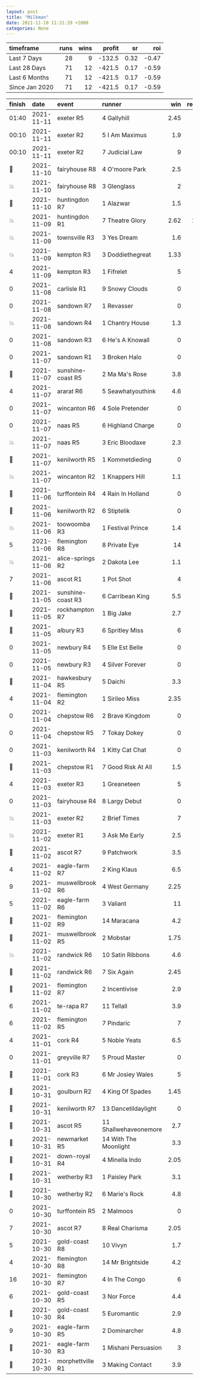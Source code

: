 ```yaml
---   
layout: post   
title: "Milkman"   
date: 2021-11-10 11:21:29 +1000  
categories: None 
---   
```



| timeframe      |   runs |   wins |   profit |   sr |   roi |
|:---------------|-------:|-------:|---------:|-----:|------:|
| Last 7 Days    |     28 |      9 |   -132.5 | 0.32 | -0.47 |
| Last 28 Days   |     71 |     12 |   -421.5 | 0.17 | -0.59 |
| Last 6 Months  |     71 |     12 |   -421.5 | 0.17 | -0.59 |
| Since Jan 2020 |     71 |     12 |   -421.5 | 0.17 | -0.59 |

| finish            | date       | event             | runner                |   win |   return |
|:------------------|:-----------|:------------------|:----------------------|------:|---------:|
| 01:40             | 2021-11-11 | exeter R5         | 4 Gallyhill           |  2.45 |    -10   |
| 00:10             | 2021-11-11 | exeter R2         | 5 I Am Maximus        |  1.9  |    -10   |
| 00:10             | 2021-11-11 | exeter R2         | 7 Judicial Law        |  9    |    -10   |
| :2nd_place_medal: | 2021-11-10 | fairyhouse R8     | 4 O'moore Park        |  2.5  |    -10   |
| :boom:            | 2021-11-10 | fairyhouse R8     | 3 Glenglass           |  2    |     10   |
| :3rd_place_medal: | 2021-11-10 | huntingdon R7     | 1 Alazwar             |  1.5  |    -10   |
| :boom:            | 2021-11-09 | huntingdon R1     | 7 Theatre Glory       |  2.62 |     16.2 |
| :boom:            | 2021-11-09 | townsville R3     | 3 Yes Dream           |  1.6  |      6   |
| :boom:            | 2021-11-09 | kempton R3        | 3 Doddiethegreat      |  1.33 |      3.3 |
| 4                 | 2021-11-09 | kempton R3        | 1 Fifrelet            |  5    |    -10   |
| 0                 | 2021-11-08 | carlisle R1       | 9 Snowy Clouds        |  0    |    -10   |
| 0                 | 2021-11-08 | sandown R7        | 1 Revasser            |  0    |    -10   |
| :boom:            | 2021-11-08 | sandown R4        | 1 Chantry House       |  1.3  |      3   |
| 0                 | 2021-11-08 | sandown R3        | 6 He's A Knowall      |  0    |    -10   |
| 0                 | 2021-11-07 | sandown R1        | 3 Broken Halo         |  0    |    -10   |
| :3rd_place_medal: | 2021-11-07 | sunshine-coast R5 | 2 Ma Ma's Rose        |  3.8  |    -10   |
| 4                 | 2021-11-07 | ararat R6         | 5 Seawhatyouthink     |  4.6  |    -10   |
| 0                 | 2021-11-07 | wincanton R6      | 4 Sole Pretender      |  0    |    -10   |
| 0                 | 2021-11-07 | naas R5           | 6 Highland Charge     |  0    |    -10   |
| :boom:            | 2021-11-07 | naas R5           | 3 Eric Bloodaxe       |  2.3  |     13   |
| :3rd_place_medal: | 2021-11-07 | kenilworth R5     | 1 Kommetdieding       |  0    |    -10   |
| :boom:            | 2021-11-07 | wincanton R2      | 1 Knappers Hill       |  1.1  |      1   |
| :3rd_place_medal: | 2021-11-06 | turffontein R4    | 4 Rain In Holland     |  0    |    -10   |
| :3rd_place_medal: | 2021-11-06 | kenilworth R2     | 6 Stiptelik           |  0    |    -10   |
| :boom:            | 2021-11-06 | toowoomba R3      | 1 Festival Prince     |  1.4  |      4   |
| 5                 | 2021-11-06 | flemington R8     | 8 Private Eye         | 14    |    -10   |
| :boom:            | 2021-11-06 | alice-springs R2  | 2 Dakota Lee          |  1.1  |      1   |
| 7                 | 2021-11-06 | ascot R1          | 1 Pot Shot            |  4    |    -10   |
| :2nd_place_medal: | 2021-11-05 | sunshine-coast R3 | 6 Carribean King      |  5.5  |    -10   |
| :2nd_place_medal: | 2021-11-05 | rockhampton R7    | 1 Big Jake            |  2.7  |    -10   |
| :2nd_place_medal: | 2021-11-05 | albury R3         | 6 Spritley Miss       |  6    |    -10   |
| 0                 | 2021-11-05 | newbury R4        | 5 Elle Est Belle      |  0    |    -10   |
| 0                 | 2021-11-05 | newbury R3        | 4 Silver Forever      |  0    |    -10   |
| :3rd_place_medal: | 2021-11-04 | hawkesbury R5     | 5 Daichi              |  3.3  |    -10   |
| 4                 | 2021-11-04 | flemington R2     | 1 Sirileo Miss        |  2.35 |    -10   |
| 0                 | 2021-11-04 | chepstow R6       | 2 Brave Kingdom       |  0    |    -10   |
| 0                 | 2021-11-04 | chepstow R5       | 7 Tokay Dokey         |  0    |    -10   |
| 0                 | 2021-11-03 | kenilworth R4     | 1 Kitty Cat Chat      |  0    |    -10   |
| :2nd_place_medal: | 2021-11-03 | chepstow R1       | 7 Good Risk At All    |  1.5  |    -10   |
| 4                 | 2021-11-03 | exeter R3         | 1 Greaneteen          |  5    |    -10   |
| 0                 | 2021-11-03 | fairyhouse R4     | 8 Largy Debut         |  0    |    -10   |
| :boom:            | 2021-11-03 | exeter R2         | 2 Brief Times         |  7    |     60   |
| :boom:            | 2021-11-02 | exeter R1         | 3 Ask Me Early        |  2.5  |     15   |
| :3rd_place_medal: | 2021-11-02 | ascot R7          | 9 Patchwork           |  3.5  |    -10   |
| 4                 | 2021-11-02 | eagle-farm R7     | 2 King Klaus          |  6.5  |    -10   |
| 9                 | 2021-11-02 | muswellbrook R6   | 4 West Germany        |  2.25 |    -10   |
| 5                 | 2021-11-02 | eagle-farm R6     | 3 Valiant             | 11    |    -10   |
| :3rd_place_medal: | 2021-11-02 | flemington R9     | 14 Maracana           |  4.2  |    -10   |
| :2nd_place_medal: | 2021-11-02 | muswellbrook R5   | 2 Mobstar             |  1.75 |    -10   |
| :boom:            | 2021-11-02 | randwick R6       | 10 Satin Ribbons      |  4.6  |     36   |
| :2nd_place_medal: | 2021-11-02 | randwick R6       | 7 Six Again           |  2.45 |    -10   |
| :2nd_place_medal: | 2021-11-02 | flemington R7     | 2 Incentivise         |  2.9  |    -10   |
| 6                 | 2021-11-02 | te-rapa R7        | 11 Tellall            |  3.9  |    -10   |
| 6                 | 2021-11-02 | flemington R5     | 7 Pindaric            |  7    |    -10   |
| 4                 | 2021-11-01 | cork R4           | 5 Noble Yeats         |  6.5  |    -10   |
| 0                 | 2021-11-01 | greyville R7      | 5 Proud Master        |  0    |    -10   |
| :3rd_place_medal: | 2021-11-01 | cork R3           | 6 Mr Josiey Wales     |  5    |    -10   |
| :2nd_place_medal: | 2021-10-31 | goulburn R2       | 4 King Of Spades      |  1.45 |    -10   |
| :2nd_place_medal: | 2021-10-31 | kenilworth R7     | 13 Dancetildaylight   |  0    |    -10   |
| :2nd_place_medal: | 2021-10-31 | ascot R5          | 11 Shallwehaveonemore |  2.7  |    -10   |
| :3rd_place_medal: | 2021-10-31 | newmarket R5      | 14 With The Moonlight |  3.3  |    -10   |
| :3rd_place_medal: | 2021-10-31 | down-royal R4     | 4 Minella Indo        |  2.05 |    -10   |
| :3rd_place_medal: | 2021-10-31 | wetherby R3       | 1 Paisley Park        |  3.1  |    -10   |
| :3rd_place_medal: | 2021-10-30 | wetherby R2       | 6 Marie's Rock        |  4.8  |    -10   |
| 0                 | 2021-10-30 | turffontein R5    | 2 Malmoos             |  0    |    -10   |
| 7                 | 2021-10-30 | ascot R7          | 8 Real Charisma       |  2.05 |    -10   |
| 5                 | 2021-10-30 | gold-coast R8     | 10 Vivyn              |  1.7  |    -10   |
| 4                 | 2021-10-30 | flemington R8     | 14 Mr Brightside      |  4.2  |    -10   |
| 16                | 2021-10-30 | flemington R7     | 4 In The Congo        |  6    |    -10   |
| 6                 | 2021-10-30 | gold-coast R5     | 3 Nor Force           |  4.4  |    -10   |
| :2nd_place_medal: | 2021-10-30 | gold-coast R4     | 5 Euromantic          |  2.9  |    -10   |
| 9                 | 2021-10-30 | eagle-farm R5     | 2 Dominarcher         |  4.8  |    -10   |
| :2nd_place_medal: | 2021-10-30 | eagle-farm R3     | 1 Mishani Persuasion  |  3    |    -10   |
| :2nd_place_medal: | 2021-10-30 | morphettville R1  | 3 Making Contact      |  3.9  |    -10   |